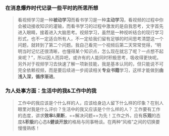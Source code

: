 ### 在消息爆炸时代记录一些平时的所思所想
>看视频学习是一种**被动学习**而看书学习是一种**主动学习**，看视频的过程中你会被动接收知识的灌输，而看书学习的过程中激发的是自我思考，文字首先进入眼睛，接着进入大脑思考。视频学习，虽然是一种视听结合的现行学习形式，也不一定适合所有人，不一定给我们留有足够的时间思考清楚这一个问题，就转到了第二个问题。我自己看完一个视频后第二天常常觉得，“明明当时记忆还很清晰，也懂得某个知识点，怎么现在就忘了呢？一点想不起来呢？”，所以因人而异吧，或许有的人能同时积极思考，吸收得更快呢。另外对于视频学习去快速了解一项新技能，我是基本认同的，但只能说不可完全依赖视频，而是要后续进一步阅读相关**专业书籍**学习，这样才能做到**由浅入深，循序渐进**。
### 为人处事方面：生活中的我&工作中的我
>工作中的我应该是个什么样的人，应该给身边人留下什么样的印象？在别人眼里对我是什么评价？生活中的我又应该是个什么样的人？
>工作要有工作的态度，讲求**效率**&**果断**，==解决问题==为先！工作之外，应有**乐观**的态度&**积极**的心态&**健谈开放**的格局与同事畅谈。在两种“风格”之间的切换要慢慢熟练！
